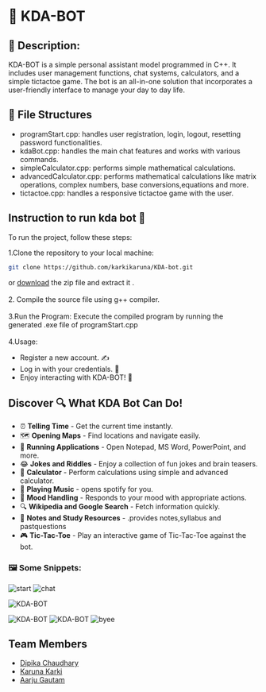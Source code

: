 # 🤖 KDA-BOT

## 📝 Description:
KDA-BOT is a simple personal assistant model programmed in C++. It includes user management functions, chat systems, calculators, and a simple tictactoe game.
The bot is an all-in-one solution that incorporates a user-friendly interface to manage your day to day life.

## 📂 File Structures

- programStart.cpp: handles user registration, login, logout, resetting password functionalities.
- kdaBot.cpp: handles the main chat features and works with various commands.
- simpleCalculator.cpp: performs simple mathematical calculations.
- advancedCalculator.cpp: performs mathematical calculations like matrix operations, complex numbers, base conversions,equations and more.
- tictactoe.cpp: handles a responsive tictactoe game with the user.

## Instruction to run kda bot 🚀

To run the project, follow these steps:

1.Clone the repository to your local machine:
   ```bash
   git clone https://github.com/karkikaruna/KDA-bot.git
   ```
   or <a href="https://github.com/karkikaruna/KDA-bot.git">download</a> the zip file and extract it .
  <br> 
  <br>
2. Compile the source file using g++ compiler.<br>
<br>
3.Run the Program:
     Execute the compiled program by running the generated .exe file of programStart.cpp
   <br>
   <br>
4.Usage:
  - Register a new account. ✍️
  - Log in with your credentials. 🔐
  - Enjoy interacting with KDA-BOT! 🤖

## Discover 🔍 What KDA Bot Can Do!

- ⏰ **Telling Time** - Get the current time instantly.
- 🗺️ **Opening Maps** - Find locations and navigate easily.
- 📂 **Running Applications** - Open Notepad, MS Word, PowerPoint, and more.
- 😂 **Jokes and Riddles** - Enjoy a collection of fun jokes and brain teasers.
- 🔢 **Calculator** - Perform calculations using simple and advanced calculator.
- 🎵 **Playing Music** - opens spotify for you.
- 🧠 **Mood Handling** - Responds to your mood with appropriate actions.
- 🔍 **Wikipedia and Google Search** - Fetch information quickly.
- 📝 **Notes and Study Resources** - .provides notes,syllabus and pastquestions
- 🎮 **Tic-Tac-Toe** - Play an interactive game of Tic-Tac-Toe against the bot.


### 🖼️ Some Snippets:
![start](https://github.com/user-attachments/assets/12b3816b-43c3-4f6f-a0de-685d864817a1)
![chat](https://github.com/user-attachments/assets/97a4dece-b88c-4db2-ba06-201939a964ae)

![KDA-BOT](https://github.com/user-attachments/assets/1407e49f-f252-4793-8b4f-2337c71ef0ef)

![KDA-BOT](https://github.com/user-attachments/assets/3b68b227-8450-438a-971d-93a857b5f530)     ![KDA-BOT](https://github.com/user-attachments/assets/67958e40-02b0-4686-9c09-4baac1c15939) 
![byee](https://github.com/user-attachments/assets/7119da5c-8f93-4f22-b9bf-5d5ecd0dd709)

## Team Members

- [Dipika Chaudhary](https://github.com/notdipika)
- [Karuna Karki](https://github.com/karkikaruna)
- [Aarju Gautam](https://github.com/aarzugit)
